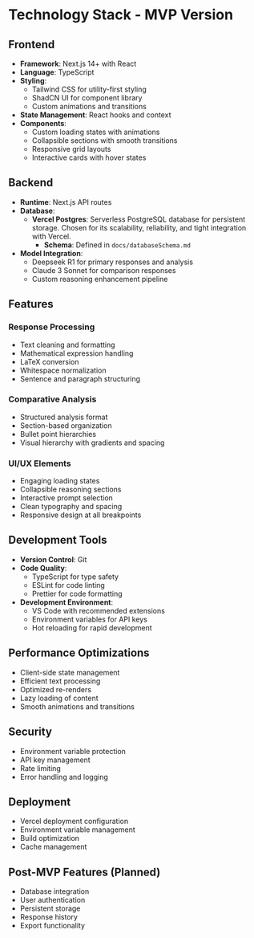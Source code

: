 # Technology Stack - MVP Version

## Frontend
- **Framework**: Next.js 14+ with React
- **Language**: TypeScript
- **Styling**: 
  - Tailwind CSS for utility-first styling
  - ShadCN UI for component library
  - Custom animations and transitions
- **State Management**: React hooks and context
- **Components**:
  - Custom loading states with animations
  - Collapsible sections with smooth transitions
  - Responsive grid layouts
  - Interactive cards with hover states

## Backend
- **Runtime**: Next.js API routes
- **Database**:
  - **Vercel Postgres**: Serverless PostgreSQL database for persistent storage. Chosen for its scalability, reliability, and tight integration with Vercel.
    - **Schema**: Defined in `docs/databaseSchema.md`
- **Model Integration**:
  - Deepseek R1 for primary responses and analysis
  - Claude 3 Sonnet for comparison responses
  - Custom reasoning enhancement pipeline

## Features

### Response Processing
- Text cleaning and formatting
- Mathematical expression handling
- LaTeX conversion
- Whitespace normalization
- Sentence and paragraph structuring

### Comparative Analysis
- Structured analysis format
- Section-based organization
- Bullet point hierarchies
- Visual hierarchy with gradients and spacing

### UI/UX Elements
- Engaging loading states
- Collapsible reasoning sections
- Interactive prompt selection
- Clean typography and spacing
- Responsive design at all breakpoints

## Development Tools
- **Version Control**: Git
- **Code Quality**:
  - TypeScript for type safety
  - ESLint for code linting
  - Prettier for code formatting
- **Development Environment**:
  - VS Code with recommended extensions
  - Environment variables for API keys
  - Hot reloading for rapid development

## Performance Optimizations
- Client-side state management
- Efficient text processing
- Optimized re-renders
- Lazy loading of content
- Smooth animations and transitions

## Security
- Environment variable protection
- API key management
- Rate limiting
- Error handling and logging

## Deployment
- Vercel deployment configuration
- Environment variable management
- Build optimization
- Cache management

## Post-MVP Features (Planned)
- Database integration
- User authentication
- Persistent storage
- Response history
- Export functionality